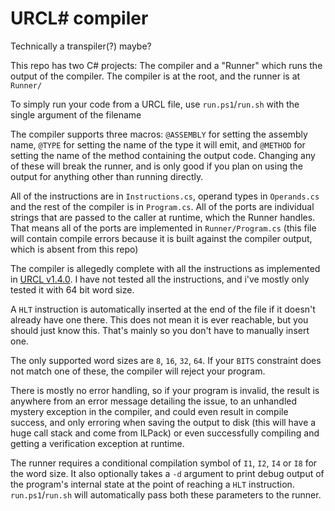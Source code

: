 # URCL# compiler

Technically a transpiler(?) maybe?

This repo has two C# projects: The compiler and a "Runner" which runs the output of the compiler. The compiler is at the root, and the runner is at ``Runner/``

To simply run your code from a URCL file, use ``run.ps1``/``run.sh`` with the single argument of the filename

The compiler supports three macros: ``@ASSEMBLY`` for setting the assembly name, ``@TYPE`` for setting the name of the type it will emit, and ``@METHOD`` for setting the name of the method containing the output code. Changing any of these will break the runner, and is only good if you plan on using the output for anything other than running directly.

All of the instructions are in ``Instructions.cs``, operand types in ``Operands.cs`` and the rest of the compiler is in ``Program.cs``. All of the ports are individual strings that are passed to the caller at runtime, which the Runner handles. That means all of the ports are implemented in ``Runner/Program.cs`` (this file will contain compile errors because it is built against the compiler output, which is absent from this repo)

The compiler is allegedly complete with all the instructions as implemented in [URCL v1.4.0](https://github.com/ModPunchtree/URCL/blob/main/Release/URCL%20V1.4.0.pdf). I have not tested all the instructions, and i've mostly only tested it with 64 bit word size.

A ``HLT`` instruction is automatically inserted at the end of the file if it doesn't already have one there. This does not mean it is ever reachable, but you should just know this. That's mainly so you don't have to manually insert one.

The only supported word sizes are ``8``, ``16``, ``32``, ``64``. If your ``BITS`` constraint does not match one of these, the compiler will reject your program.

There is mostly no error handling, so if your program is invalid, the result is anywhere from an error message detailing the issue, to an unhandled mystery exception in the compiler, and could even result in compile success, and only erroring when saving the output to disk (this will have a huge call stack and come from ILPack) or even successfully compiling and getting a verification exception at runtime.

The runner requires a conditional compilation symbol of ``I1``, ``I2``, ``I4`` or ``I8`` for the word size. It also optionally takes a ``-d`` argument to print debug output of the program's internal state at the point of reaching a ``HLT`` instruction. ``run.ps1``/``run.sh`` will automatically pass both these parameters to the runner.